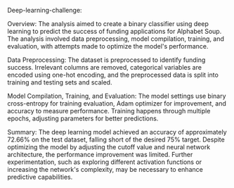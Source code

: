 Deep-learning-challenge: 

Overview:
The analysis aimed to create a binary classifier using deep learning to predict the success of funding applications for Alphabet Soup. The analysis involved data preprocessing, model compilation, training, and evaluation, with attempts made to optimize the model's performance.


Data Preprocessing:
The dataset is preprocessed to identify funding success. Irrelevant columns are removed, categorical variables are encoded using one-hot encoding, and the preprocessed data is split into training and testing sets and scaled.

Model Compilation, Training, and Evaluation:
The model settings use binary cross-entropy for training evaluation, Adam optimizer for improvement, and accuracy to measure performance. Training happens through multiple epochs, adjusting parameters for better predictions. 

Summary:
The deep learning model achieved an accuracy of approximately 72.66% on the test dataset, falling short of the desired 75% target. Despite optimizing the model by adjusting the cutoff value and neural network architecture, the performance improvement was limited. Further experimentation, such as exploring different activation functions or increasing the network's complexity, may be necessary to enhance predictive capabilities.
